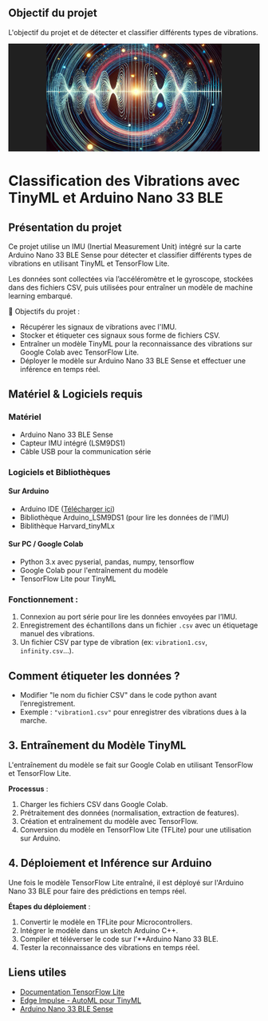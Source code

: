 ## Objectif du projet
L'objectif du projet et de détecter et classifier différents types de vibrations.

![overview](doc/VibrationPartie1.PNG)

#  Classification des Vibrations avec TinyML et Arduino Nano 33 BLE

## Présentation du projet
Ce projet utilise un IMU (Inertial Measurement Unit) intégré sur la carte Arduino Nano 33 BLE Sense pour détecter et classifier différents types de vibrations en utilisant TinyML et TensorFlow Lite.

Les données sont collectées via l’accéléromètre et le gyroscope, stockées dans des fichiers CSV, puis utilisées pour entraîner un modèle de machine learning embarqué.

📌 Objectifs du projet :
- Récupérer les signaux de vibrations avec l'IMU.
- Stocker et étiqueter ces signaux sous forme de fichiers CSV.
- Entraîner un modèle TinyML pour la reconnaissance des vibrations sur Google Colab avec TensorFlow Lite.
- Déployer le modèle sur Arduino Nano 33 BLE Sense et effectuer une inférence en temps réel.


## Matériel & Logiciels requis
###  Matériel
-  Arduino Nano 33 BLE Sense
- Capteur IMU intégré (LSM9DS1)
- Câble USB pour la communication série

###  Logiciels et Bibliothèques
#### Sur Arduino
- Arduino IDE ([Télécharger ici](https://www.arduino.cc/en/software))
- Bibliothèque Arduino_LSM9DS1 (pour lire les données de l’IMU)
- Biblithèque Harvard_tinyMLx

#### Sur PC / Google Colab
- Python 3.x avec pyserial, pandas, numpy, tensorflow
- Google Colab pour l'entraînement du modèle
- TensorFlow Lite pour TinyML


###  Fonctionnement :
1. Connexion au port série pour lire les données envoyées par l’IMU.
2. Enregistrement des échantillons dans un fichier `.csv` avec un étiquetage manuel des vibrations.
3. Un fichier CSV par type de vibration (ex: `vibration1.csv`, `infinity.csv`...).

## Comment étiqueter les données ?
- Modifier "le nom du fichier CSV" dans le code python avant l’enregistrement.
- Exemple : `"vibration1.csv"` pour enregistrer des vibrations dues à la marche.

## 3. Entraînement du Modèle TinyML
L'entraînement du modèle se fait sur Google Colab en utilisant TensorFlow et TensorFlow Lite.

**Processus** :
1. Charger les fichiers CSV dans Google Colab.
2. Prétraitement des données (normalisation, extraction de features).
3. Création et entraînement du modèle avec TensorFlow.
4. Conversion du modèle en TensorFlow Lite (TFLite) pour une utilisation sur Arduino.

## 4. Déploiement et Inférence sur Arduino
Une fois le modèle TensorFlow Lite entraîné, il est déployé sur l'Arduino Nano 33 BLE pour faire des prédictions en temps réel.

 **Étapes du déploiement** :
1. Convertir le modèle en TFLite pour Microcontrollers.
2. Intégrer le modèle dans un sketch Arduino C++.
3. Compiler et téléverser le code sur l’**Arduino Nano 33 BLE.
4. Tester la reconnaissance des vibrations en temps réel.


## Liens utiles
-  [Documentation TensorFlow Lite](https://www.tensorflow.org/lite/microcontrollers)
-  [Edge Impulse - AutoML pour TinyML](https://www.edgeimpulse.com/)
-  [Arduino Nano 33 BLE Sense](https://store.arduino.cc/products/arduino-nano-33-ble-sense)


